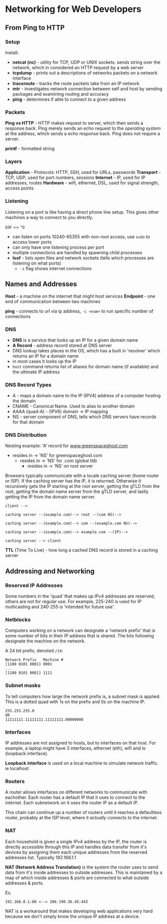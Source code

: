 # Networking for Web Developers

## From Ping to HTTP

### Setup

Install:
* **netcat (nc)** - utility for TCP, UDP or UNIX sockets. sends string over the network, which in considered an HTTP request by a web server
* **tcpdump** - prints out a descriptions of networks packets on a network interface
* **traceroute** - tracks the route packets take from an IP network
* **mtr** - investigates network connection between self and host by sending packages and examining routing and accuracy
* **ping** - determines if able to connect to a given address

### Packets

**Ping vs HTTP** - HTTP makes request to server, which then sends a response back. Ping merely sends an echo request to the *operating system* at the address, which sends a echo response back. Ping does not require a server.

**printf** - formatted string

### Layers

**Application** - Protocols: HTTP, SSH, used for URLs, passwords
**Transport** - TCP, UDP, used for port numbers, sessions
**Internet** - IP, used for IP addresses, routes
**Hardware** - wifi, ethernet, DSL, used for signal strength, access points

### Listening

Listening on a port is like having a direct phone line setup. This gives other machines a way to connect to you directly.

`EOF` == `^D`

* can listen on ports 10240-65355 with non-root access, use `sudo` to access lower ports
* can only have one listening process per port
* multiple connections are handled by spawning child processes
* **lsof** - lists open files and network sockets (tells which processes are listening on what ports)
	* `-i` flag shows internet connections

## Names and Addresses

**Host** - a machine on the internet that might host services
**Endpoint** - one end of communication between two machines

**ping** - connects to url via ip address, `-c <num>` to run specific number of connections

### DNS

* **DNS** is a service that looks up an IP for a given domain name
* **A Record** - address record stored at DNS server
* DNS lookup takes places in the OS, which has a built in 'resolver' which returns an IP for a domain name
* in most cases it looks up the IP
* `host` command returns list of aliases for domain name (if available) and the ultimate IP address

### DNS Record Types

* A - maps a domain name to the IP (IPV4) address of a computer hosting the domain
* CNAME - Canonical Name. Used to alias to another domain
* AAAA (quad-A) - (IPV6) domain -> IP mapping
* NS - server component of DNS, tells which DNS servers have records for that domain

### DNS Distribution

Nesting example:
'A' record for www.greenspaceghost.com
* resides in -> 'NS' for greenspaceghost.com
	* resides in -> 'NS' for .com (global tld)
		* resides in -> 'NS' on root server

Browsers typically communicate with a locale caching server (home router or ISP). If the caching server has the IP, it is returned. Otherwise it recursively gets the IP starting at the root server, getting the gTLD from the root, getting the domain name server from the gTLD server, and lastly getting the IP from the domain name server.

```
client -->

caching server --(example.com)--> root --(com NS)-->

caching server --(example.com)--> com --(example.com NS)-->

caching server --(example.com)--> example.com --(IP)-->

caching server --> client
```

**TTL** (Time To Live) - how long a cached DNS record is stored in a caching server

## Addressing and Networking

### Reserved IP Addresses

Some numbers in the 'quad' that makes up IPv4 addresses are reserved, others are not for regular use. For example, 225-240 is used for IP multicasting and 240-255 is 'intended for future use'.

### Netblocks

Computers working on a network can designate a 'network prefix' that is some number of bits in their IP address that is shared. The bits following designate the machine on the network.

A 24 bit prefix, denoted `/24`:
```
Network Prefix   Machine #
[1100 0101 0001] 0001
...
[1100 0101 0001] 1111
```

### Subnet masks

To tell computers how large the network prefix is, a subnet mask is applied. This is a dotted quad with 1s on the prefix and 0s on the machine IP.
```
255.255.255.0
OR
11111111.11111111.11111111.00000000
```

### Interfaces

IP addresses are not assigned to hosts, but to interfaces on that host. For example, a laptop might have 3 interfaces, ethernet (eth), wifi and lo (loopback interface).

**Loopback interface** is used on a local machine to simulate network traffic. ie localhost

### Routers

A router allows interfaces on different networks to communicate with eachother. Each router has a default IP that it uses to connect to the internet. Each subnetwork on it uses the router IP as a default IP.

This chain can continue up a number of routers until it reaches a defaultless router, probably at the ISP level, where it *actually* connects to the internet.

### NAT

Each household is given a single IPv4 address by the IP, the router is directly accessible through this IP and handles data transfer from it's devices by assigning them each unique addresses from the reserved addresses list. Typically 192.168.1.1

**NAT (Network Address Translation)** is the system the router uses to send data from it's inside addresses to outside addresses. This is maintained by a map of which inside addresses & ports are connected to what outside addresses & ports.

Ex.
```
192.168.0.1:80 <--> 206.190.36.45:443
```
NAT is a workaround that makes developing web applications very hard because we don't simply know the unique IP address at a device.
